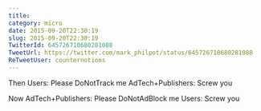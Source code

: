 ```yaml
---
title: 
category: micro
date: 2015-09-20T22:30:19
slug: 2015-09-20T22:30:19
TwitterId: 645726710680281088
TweetUrl: https://twitter.com/mark_philpot/status/645726710680281088
ReTweetUser: counternotions
---
```


<i class="fa fa-retweet" aria-hidden="true"></i> Then
Users: Please DoNotTrack me
AdTech+Publishers: Screw you

Now 
AdTech+Publishers: Please DoNotAdBlock me 
Users: Screw you